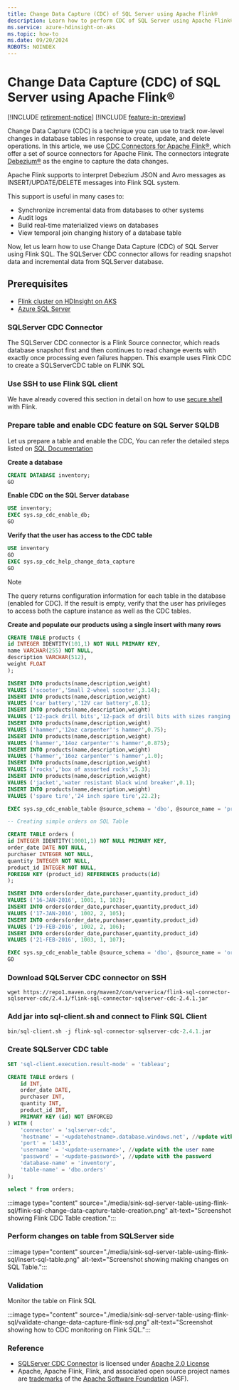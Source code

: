 ```yaml
---
title: Change Data Capture (CDC) of SQL Server using Apache Flink®
description: Learn how to perform CDC of SQL Server using Apache Flink®
ms.service: azure-hdinsight-on-aks
ms.topic: how-to
ms.date: 09/20/2024
ROBOTS: NOINDEX
---
```


# Change Data Capture (CDC) of SQL Server using Apache Flink®

[!INCLUDE [retirement-notice](../includes/retirement-notice.md)]
[!INCLUDE [feature-in-preview](../includes/feature-in-preview.md)]


Change Data Capture (CDC) is a technique you can use to track row-level changes in database tables in response to create, update, and delete operations. In this article, we use [CDC Connectors for Apache Flink®](https://github.com/ververica/flink-cdc-connectors), which offer a set of source connectors for Apache Flink. The connectors integrate [Debezium®](https://nightlies.apache.org/flink/flink-docs-master/docs/connectors/table/formats/debezium/#debezium-format) as the engine to capture the data changes.  

Apache Flink supports to interpret Debezium JSON and Avro messages as INSERT/UPDATE/DELETE messages into Flink SQL system. 

This support is useful in many cases to:

- Synchronize incremental data from databases to other systems
- Audit logs
- Build real-time materialized views on databases
- View temporal join changing history of a database table

Now, let us learn how to use Change Data Capture (CDC) of SQL Server using Flink SQL. The SQLServer CDC connector allows for reading snapshot data and incremental data from SQLServer database. 

## Prerequisites
 * [Flink cluster on HDInsight on AKS](../flink/flink-create-cluster-portal.md) 
 * [Azure SQL Server](/azure/azure-sql/azure-sql-iaas-vs-paas-what-is-overview)

### SQLServer CDC Connector

The SQLServer CDC connector is a Flink Source connector, which reads database snapshot first and then continues to read change events with exactly once processing even failures happen. This example uses Flink CDC to create a SQLServerCDC table on FLINK SQL

### Use SSH to use Flink SQL client

We have already covered this section in detail on how to use [secure shell](./flink-web-ssh-on-portal-to-flink-sql.md) with Flink. 

### Prepare table and enable CDC feature on SQL Server SQLDB

Let us prepare a table and enable the CDC, You can refer the detailed steps listed on [SQL Documentation](/sql/relational-databases/track-changes/enable-and-disable-change-data-capture-sql-server?)

**Create a database**
``` SQL
CREATE DATABASE inventory;
GO
```

**Enable CDC on the SQL Server database**

``` SQL
USE inventory;
EXEC sys.sp_cdc_enable_db;  
GO
```

**Verify that the user has access to the CDC table**

``` SQL
USE inventory
GO
EXEC sys.sp_cdc_help_change_data_capture
GO
``` 

> [!NOTE]
> The query returns configuration information for each table in the database (enabled for CDC). If the result is empty, verify that the user has privileges to access both the capture instance as well as the CDC tables.


**Create and populate our products using a single insert with many rows**

``` SQL
CREATE TABLE products (
id INTEGER IDENTITY(101,1) NOT NULL PRIMARY KEY,
name VARCHAR(255) NOT NULL,
description VARCHAR(512),
weight FLOAT
);

INSERT INTO products(name,description,weight)
VALUES ('scooter','Small 2-wheel scooter',3.14);
INSERT INTO products(name,description,weight)
VALUES ('car battery','12V car battery',8.1);
INSERT INTO products(name,description,weight)
VALUES ('12-pack drill bits','12-pack of drill bits with sizes ranging from #40 to #3',0.8);
INSERT INTO products(name,description,weight)
VALUES ('hammer','12oz carpenter''s hammer',0.75);
INSERT INTO products(name,description,weight)
VALUES ('hammer','14oz carpenter''s hammer',0.875);
INSERT INTO products(name,description,weight)
VALUES ('hammer','16oz carpenter''s hammer',1.0);
INSERT INTO products(name,description,weight)
VALUES ('rocks','box of assorted rocks',5.3);
INSERT INTO products(name,description,weight)
VALUES ('jacket','water resistant black wind breaker',0.1);
INSERT INTO products(name,description,weight)
VALUES ('spare tire','24 inch spare tire',22.2);

EXEC sys.sp_cdc_enable_table @source_schema = 'dbo', @source_name = 'products', @role_name = NULL, @supports_net_changes = 0;

-- Creating simple orders on SQL Table

CREATE TABLE orders (
id INTEGER IDENTITY(10001,1) NOT NULL PRIMARY KEY,
order_date DATE NOT NULL,
purchaser INTEGER NOT NULL,
quantity INTEGER NOT NULL,
product_id INTEGER NOT NULL,
FOREIGN KEY (product_id) REFERENCES products(id)
);

INSERT INTO orders(order_date,purchaser,quantity,product_id)
VALUES ('16-JAN-2016', 1001, 1, 102);
INSERT INTO orders(order_date,purchaser,quantity,product_id)
VALUES ('17-JAN-2016', 1002, 2, 105);
INSERT INTO orders(order_date,purchaser,quantity,product_id)
VALUES ('19-FEB-2016', 1002, 2, 106);
INSERT INTO orders(order_date,purchaser,quantity,product_id)
VALUES ('21-FEB-2016', 1003, 1, 107);

EXEC sys.sp_cdc_enable_table @source_schema = 'dbo', @source_name = 'orders', @role_name = NULL, @supports_net_changes = 0;
GO
``` 
### Download SQLServer CDC connector on SSH

```
wget https://repo1.maven.org/maven2/com/ververica/flink-sql-connector-sqlserver-cdc/2.4.1/flink-sql-connector-sqlserver-cdc-2.4.1.jar
```

### Add jar into sql-client.sh and connect to Flink SQL Client

```sql
bin/sql-client.sh -j flink-sql-connector-sqlserver-cdc-2.4.1.jar
```
### Create SQLServer CDC table

``` sql
SET 'sql-client.execution.result-mode' = 'tableau';

CREATE TABLE orders (
    id INT,
    order_date DATE,
    purchaser INT,
    quantity INT,
    product_id INT,
    PRIMARY KEY (id) NOT ENFORCED
) WITH (
    'connector' = 'sqlserver-cdc',
    'hostname' = '<updatehostname>.database.windows.net', //update with the host name
    'port' = '1433',
    'username' = '<update-username>', //update with the user name
    'password' = '<update-password>', //update with the password
    'database-name' = 'inventory',
    'table-name' = 'dbo.orders'
);

select * from orders;
``` 

:::image type="content" source="./media/sink-sql-server-table-using-flink-sql/flink-sql-change-data-capture-table-creation.png" alt-text="Screenshot showing Flink CDC Table creation.":::

### Perform changes on table from SQLServer side 

:::image type="content" source="./media/sink-sql-server-table-using-flink-sql/insert-sql-table.png" alt-text="Screenshot showing making changes on SQL Table.":::

### Validation

Monitor the table on Flink SQL

:::image type="content" source="./media/sink-sql-server-table-using-flink-sql/validate-change-data-capture-flink-sql.png" alt-text="Screenshot showing how to CDC monitoring on Flink SQL.":::


###  Reference
* [SQLServer CDC Connector](https://github.com/apache/flink-cdc) is licensed under [Apache 2.0 License](https://github.com/ververica/flink-cdc-connectors/blob/master/LICENSE)
* Apache, Apache Flink, Flink, and associated open source project names are [trademarks](../trademarks.md) of the [Apache Software Foundation](https://www.apache.org/) (ASF).
